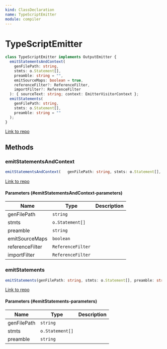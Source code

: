 ```yaml
---
kind: ClassDeclaration
name: TypeScriptEmitter
module: compiler
---
```


# TypeScriptEmitter

```ts
class TypeScriptEmitter implements OutputEmitter {
  emitStatementsAndContext(
    genFilePath: string,
    stmts: o.Statement[],
    preamble: string = "",
    emitSourceMaps: boolean = true,
    referenceFilter?: ReferenceFilter,
    importFilter?: ReferenceFilter
  ): { sourceText: string; context: EmitterVisitorContext };
  emitStatements(
    genFilePath: string,
    stmts: o.Statement[],
    preamble: string = ""
  );
}
```

[Link to repo](https://github.com/timdeschryver/angular/blob/master/packages/compiler/src/output/ts_emitter.ts#L33-L73)

## Methods

### emitStatementsAndContext

```ts
emitStatementsAndContext(   genFilePath: string, stmts: o.Statement[], preamble: string = '',   emitSourceMaps: boolean = true, referenceFilter?: ReferenceFilter,   importFilter?: ReferenceFilter): {sourceText: string, context: EmitterVisitorContext};
```

[Link to repo](https://github.com/timdeschryver/angular/blob/master/packages/compiler/src/output/ts_emitter.ts#L34-L68)

#### Parameters (#emitStatementsAndContext-parameters)

| Name            | Type              | Description |
| --------------- | ----------------- | ----------- |
| genFilePath     | `string`          |             |
| stmts           | `o.Statement[]`   |             |
| preamble        | `string`          |             |
| emitSourceMaps  | `boolean`         |             |
| referenceFilter | `ReferenceFilter` |             |
| importFilter    | `ReferenceFilter` |             |

### emitStatements

```ts
emitStatements(genFilePath: string, stmts: o.Statement[], preamble: string = '');
```

[Link to repo](https://github.com/timdeschryver/angular/blob/master/packages/compiler/src/output/ts_emitter.ts#L70-L72)

#### Parameters (#emitStatements-parameters)

| Name        | Type            | Description |
| ----------- | --------------- | ----------- |
| genFilePath | `string`        |             |
| stmts       | `o.Statement[]` |             |
| preamble    | `string`        |             |
